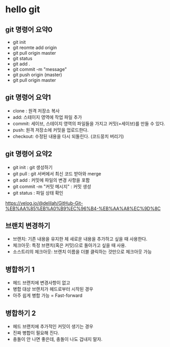 # hello git

## git 명령어 요약0

- git init
- git reomte add origin <repository address>
- git pull origin master
- git status
- git add .
- git commit -m "message"
- git push origin (master)
- git pull origin master


## git 명령어 요약1

- clone : 원격 저장소 복사
- add: 스테이지 영역에 작업 파일 추가
- commit: 세이브, 스테이지 영역의 파일들을 가지고 커밋(=세이브)를 만들 수 있다.
- push: 원격 저장소에 커밋을 업로드한다. 
- checkout: 수정된 내용을 다시 되돌린다. (코드뭉치 버리기)

## git 명령어 요약2

- git init : git 생성하기
- git pull : git 서버에서 최신 코드 받아와 merge
- git add : 커밋에 파일의 변경 사항을 포함
- git commit -m "커밋 메시지" : 커밋 생성
- git status : 파일 상태 확인

https://velog.io/@delilah/GitHub-Git-%EB%AA%85%EB%A0%B9%EC%96%B4-%EB%AA%A8%EC%9D%8C


## 브랜치 변경하기
- 브랜치: 기존 내용을 유지한 체 새로운 내용을 추가하고 싶을 때 사용한다.
- 체크아웃: 특정 브랜치(혹은 커밋)으로 돌아가고 싶을 때 사용.
- 소스트리의 체크아웃: 브랜치 이름을 더블 클릭하는 것만으로 체크아웃 가능

## 병합하기 1

- 헤드 브랜치에 변경사항이 없고
- 병합 대상 브랜치가 헤드로부터 시작된 경우
- 아주 쉽게 병합 가능 = Fast-forward

## 병합하기 2
- 헤드 브랜치에 추가적인 커밋이 생기는 경우
- 진짜 병합이 필요해 진다.
- 충돌이 안 나면 좋은데, 충돌이 나도 겁내지 말자.